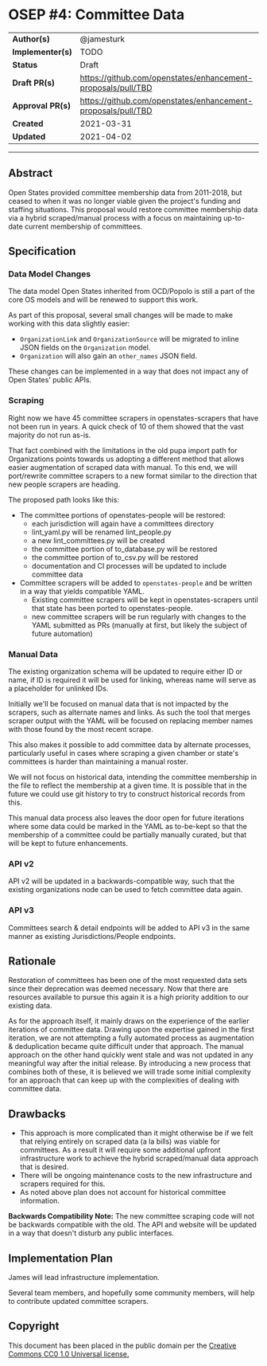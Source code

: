 # OSEP #4: Committee Data

|                    |            |
|--------------------|------------|
| **Author(s)**      | @jamesturk |
| **Implementer(s)** | TODO |
| **Status**         |   Draft    |
| **Draft PR(s)**    | https://github.com/openstates/enhancement-proposals/pull/TBD |
| **Approval PR(s)** | https://github.com/openstates/enhancement-proposals/pull/TBD |
| **Created**        | 2021-03-31 |
| **Updated**        | 2021-04-02 |

---

## Abstract

Open States provided committee membership data from 2011-2018, but ceased to when it was no longer viable given the project's funding and staffing situations.  This proposal would restore committee membership data via a hybrid scraped/manual process with a focus on maintaining up-to-date current membership of committees.

## Specification

### Data Model Changes

The data model Open States inherited from OCD/Popolo is still a part of the core OS models and will be renewed to support this work.

As part of this proposal, several small changes will be made to make working with this data slightly easier:

- `OrganizationLink` and `OrganizationSource` will be migrated to inline JSON fields on the `Organization` model.
- `Organization` will also gain an `other_names` JSON field.

These changes can be implemented in a way that does not impact any of Open States' public APIs.


### Scraping

Right now we have 45 committee scrapers in openstates-scrapers that have not been run in years.  A quick check of 10 of them showed that the vast majority do not run as-is.

That fact combined with the limitations in the old pupa import path for Organizations points towards us adopting a different method that allows easier augmentation of scraped data with manual.  To this end, we will port/rewrite committee scrapers to a new format similar to the direction that new people scrapers are heading.

The proposed path looks like this:

- The committee portions of openstates-people will be restored:
	- each jurisdiction will again have a committees directory
	- lint_yaml.py will be renamed lint_people.py
	- a new lint_committees.py will be created
	- the committee portion of to_database.py will be restored
	- the committee portion of to_csv.py will be restored
	- documentation and CI processes will be updated to include committee data
- Committee scrapers will be added to `openstates-people` and be written in a way that yields compatible YAML.
	- Existing committee scrapers will be kept in openstates-scrapers until that state has been ported to openstates-people.
	- new committee scrapers will be run regularly with changes to the YAML submitted as PRs (manually at first, but likely the subject of future automation)

### Manual Data

The existing organization schema will be updated to require either ID or name, if ID is required it will be used for linking, whereas name will serve as a placeholder for unlinked IDs.

Initially we'll be focused on manual data that is not impacted by the scrapers, such as alternate names and links.  As such the tool that merges scraper output with the YAML will be focused on replacing member names with those found by the most recent scrape.

This also makes it possible to add committee data by alternate processes, particularly useful in cases where scraping a given chamber or state's committees is harder than maintaining a manual roster.

We will not focus on historical data, intending the committee membership in the file to reflect the membership at a given time.  It is possible that in the future we could use git history to try to construct historical records from this.

This manual data process also leaves the door open for future iterations where some data could be marked in the YAML as to-be-kept so that the membership of a committee could be partially manually curated, but that will be kept to future enhancements.

### API v2

API v2 will be updated in a backwards-compatible way, such that the existing organizations node can be used to fetch committee data again.

### API v3

Committees search & detail endpoints will be added to API v3 in the same manner as existing Jurisdictions/People endpoints.

## Rationale

Restoration of committees has been one of the most requested data sets since their deprecation was deemed necessary.  Now that there are resources available to pursue this again it is a high priority addition to our existing data.

As for the approach itself, it mainly draws on the experience of the earlier iterations of committee data.  Drawing upon the expertise gained in the first iteration, we are not attempting a fully automated process as augmentation & deduplication became quite difficult under that approach.  The manual approach on the other hand quickly went stale and was not updated in any meaningful way after the initial release.  By introducing a new process that combines both of these, it is believed we will trade some initial complexity for an approach that can keep up with the complexities of dealing with committee data.

## Drawbacks

- This approach is more complicated than it might otherwise be if we felt that relying entirely on scraped data (a la bills) was viable for committees.  As a result it will require some additional upfront infrastructure work to achieve the hybrid scraped/manual data approach that is desired.
- There will be ongoing maintenance costs to the new infrastructure and scrapers required for this.
- As noted above plan does not account for historical committee information.

**Backwards Compatibility Note:** The new committee scraping code will not be backwards compatible with the old.  The API and website will be updated in a way that doesn't disturb any public interfaces.

## Implementation Plan

James will lead infrastructure implementation.

Several team members, and hopefully some community members, will help to contribute updated committee scrapers.

## Copyright

This document has been placed in the public domain per the [Creative Commons CC0 1.0 Universal license.](https://creativecommons.org/publicdomain/zero/1.0/deed)
